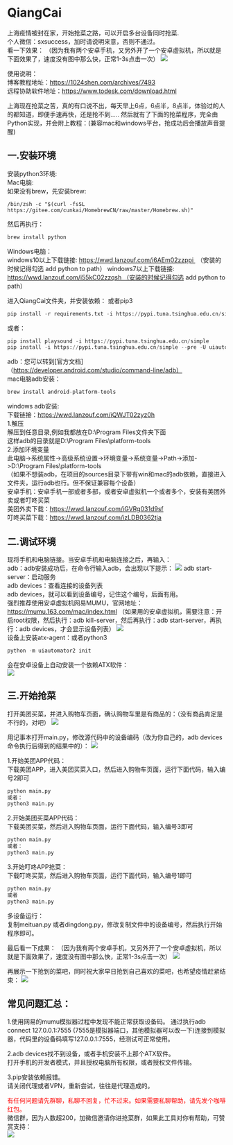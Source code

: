 # QiangCai
上海疫情被封在家，开始抢菜之路，可以开启多台设备同时抢菜.  
个人微信：sxsuccess，加时请说明来意，否则不通过。    
看一下效果：
（因为我有两个安卓手机，又另外开了一个安卓虚拟机，所以就是下面效果了，速度没有图中那么快，正常1-3s点击一次）
![](https://img-blog.csdnimg.cn/a561fae90f80420c9be3ae9ee9560da7.gif)

使用说明：  
博客教程地址：https://1024shen.com/archives/7493  
远程协助软件地址：https://www.todesk.com/download.html


上海现在抢菜之苦，真的有口说不出，每天早上6点，6点半，8点半，体验过的人的都知道，即便手速再快，还是抢不到.....
然后就有了下面的抢菜程序，完全由Python实现，并会附上教程：(兼容mac和windows平台，抢成功后会播放声音提醒)


## 一.安装环境
安装python3环境:  
Mac电脑:   
如果没有brew，先安装brew:
```
/bin/zsh -c "$(curl -fsSL https://gitee.com/cunkai/HomebrewCN/raw/master/Homebrew.sh)"
```
然后再执行：
```python
brew install python
```
Windows电脑：  
windows10以上下载链接: https://wwd.lanzouf.com/i6AEm02zzppi  （安装的时候记得勾选 add python to path）
windows7以上下载链接: https://wwd.lanzouf.com/i55kC02zzqsh （安装的时候记得勾选 add python to path）

进入QiangCai文件夹，并安装依赖： 或者pip3
```python
pip install -r requirements.txt -i https://pypi.tuna.tsinghua.edu.cn/simple
```
或者：
```python
pip install playsound -i https://pypi.tuna.tsinghua.edu.cn/simple
pip install -i https://pypi.tuna.tsinghua.edu.cn/simple --pre -U uiautomator2
```

adb：您可以转到[官方文档]（https://developer.android.com/studio/command-line/adb）  
mac电脑adb安装：
```python
brew install android-platform-tools  
```
windows adb安装:   
下载链接：https://wwd.lanzouf.com/iQWJT02zyz0h  
1.解压  
解压到任意目录,例如我都放在D:\Program Files文件夹下面   
这样adb的目录就是D:\Program Files\platform-tools  
2.添加环境变量  
此电脑->系统属性->高级系统设置->环境变量->系统变量->Path->添加->D:\Program Files\platform-tools  
（如果不想装adb，在项目的sources目录下带有win和mac的adb依赖，直接进入文件夹，运行adb也行。但不保证兼容每个设备）  
安卓手机：安卓手机一部或者多部，或者安卓虚拟机一个或者多个，安装有美团外卖或者叮咚买菜  
美团外卖下载：https://wwd.lanzouf.com/iGVRg031d9sf  
叮咚买菜下载：https://wwd.lanzouf.com/izLDB0362tja  

## 二.调试环境
现将手机和电脑链接。当安卓手机和电脑连接之后，再输入：  
adb：adb安装成功后，在命令行输入adb，会出现以下提示：
![](https://img-blog.csdnimg.cn/140a1fc0bd3d44a1a226ee3fee6b9a89.png)
adb start-server：启动服务   
adb devices：查看连接的设备列表    
adb devices，就可以看到设备编号，记住这个编号，后面有用。    
强烈推荐使用安卓虚拟机网易MUMU，官网地址：https://mumu.163.com/mac/index.html
（如果用的安卓虚拟机，需要注意：开启root权限，然后执行：adb kill-server，然后再执行：adb start-server，再执行：adb devices，才会显示设备列表）
![](https://img-blog.csdnimg.cn/ae2e00c88c6a473f80946d07d5677ce0.png)  
设备上安装atx-agent：或者python3
```python
python -m uiautomator2 init 
```
会在安卓设备上自动安装一个依赖ATX软件：  
![](https://img-blog.csdnimg.cn/4349aac9a9334b629141628e94bf8c84.png)
  
## 三.开始抢菜
打开美团买菜，并进入购物车页面，确认购物车里是有商品的：（没有商品肯定是不行的，对吧）
![](https://img-blog.csdnimg.cn/abc35dbaedc044b9b11e42f0d5f35313.png)

用记事本打开main.py，修改源代码中的设备编码（改为你自己的，adb devices命令执行后得到的结果中的）：
![](https://img-blog.csdnimg.cn/834563085e7046d0b4117d802da639a3.png)

1.开始美团APP代码：  
下载美团APP，进入美团买菜入口，然后进入购物车页面，运行下面代码，输入编号2即可   
```python
python main.py
或者：
python3 main.py
```

2.开始美团买菜APP代码：  
下载美团买菜，然后进入购物车页面，运行下面代码，输入编号3即可  
```python
python main.py
或者：
python3 main.py
```

3.开始叮咚APP抢菜：  
下载叮咚买菜，然后进入购物车页面，运行下面代码，输入编号1即可  
```python
python main.py
或者
python3 main.py
```

多设备运行：  
复制meituan.py 或者dingdong.py，修改复制文件中的设备编号，然后执行开始程序即可。  
 
最后看一下成果：
（因为我有两个安卓手机，又另外开了一个安卓虚拟机，所以就是下面效果了，速度没有图中那么快，正常1-3s点击一次）
![](https://img-blog.csdnimg.cn/a561fae90f80420c9be3ae9ee9560da7.gif)

再展示一下抢到的菜吧，同时祝大家早日抢到自己喜欢的菜吧，也希望疫情赶紧结束：
![](https://img-blog.csdnimg.cn/86b6a70bdd14416e868ac566cea08657.png)


## 常见问题汇总：  
1.使用网易的mumu模拟器过程中发现不能正常获取设备码。
通过执行adb connect 127.0.0.1:7555 (7555是模拟器端口，其他模拟器可以改一下)连接到模拟器，代码里的设备码填写127.0.0.1:7555，经测试可正常使用。  
  
2.adb devices找不到设备，或者手机安装不上那个ATX软件。  
打开手机的开发者模式，并且授权电脑所有权限，或者授权文件传输。
  
3.pip安装依赖报错。  
请关闭代理或者VPN，重新尝试，往往是代理造成的。

<font color='red'>有任何问题请先群聊，私聊不回复，忙不过来。如果需要私聊帮助，请先发个咖啡红包。 </font>   
微信群，因为人数超200，加微信邀请你进抢菜群，如果此工具对你有帮助，可赞赏支持：  
![](https://1024shen.com/wp-content/uploads/2022/04/2022041504273946.png)

